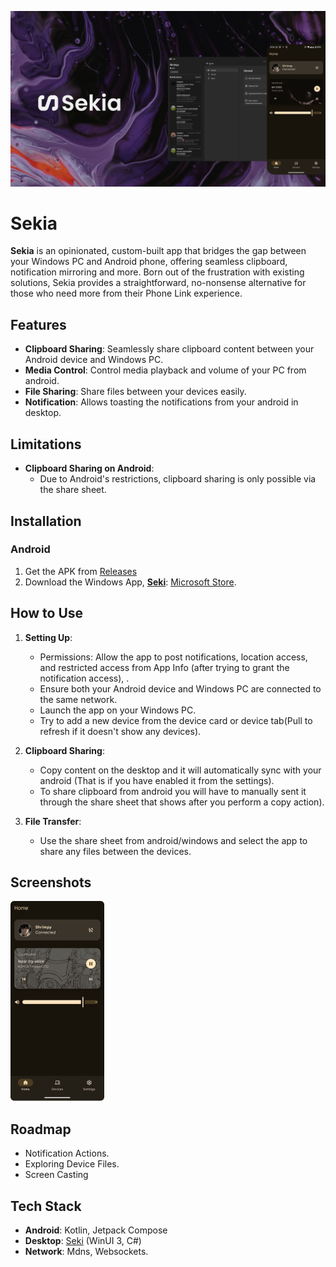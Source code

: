 <p align="center">
  <img alt="Files hero image" src="./.github/readme-images/ReadmeHero.png" />
</p>

# Sekia

**Sekia** is an opinionated, custom-built app that bridges the gap between your Windows PC and Android phone, offering seamless clipboard, notification mirroring and more. Born out of the frustration with existing solutions, Sekia provides a straightforward, no-nonsense alternative for those who need more from their Phone Link experience.

## Features

- **Clipboard Sharing**: Seamlessly share clipboard content between your Android device and Windows PC.
- **Media Control**: Control media playback and volume of your PC from android.
- **File Sharing**: Share files between your devices easily.
- **Notification**: Allows toasting the notifications from your android in desktop.

## Limitations

- **Clipboard Sharing on Android**:
   - Due to Android's restrictions, clipboard sharing is only possible via the share sheet.

## Installation

### Android
1. Get the APK from [Releases](https://github.com/shrimqy/Sekia/releases)
2. Download the Windows App, [**Seki**](https://github.com/shrimqy/Seki): [Microsoft Store](https://apps.microsoft.com/detail/9PJV6D1JPG0H?launch=true&mode=full).

## How to Use

1. **Setting Up**:
   - Permissions: Allow the app to post notifications, location access, and restricted access from App Info (after trying to grant the notification access), .
   - Ensure both your Android device and Windows PC are connected to the same network.
   - Launch the app on your Windows PC.
   - Try to add a new device from the device card or device tab(Pull to refresh if it doesn't show any devices).

2. **Clipboard Sharing**:
   - Copy content on the desktop and it will automatically sync with your android (That is if you have enabled it from the settings).
   - To share clipboard from android you will have to manually sent it through the share sheet that shows after you perform a copy action).
3. **File Transfer**:
   - Use the share sheet from android/windows and select the app to share any files between the devices.

## Screenshots

![screenshots of app](./.github/readme-images/Screenshot.png)

## Roadmap

- Notification Actions.
- Exploring Device Files.
- Screen Casting

## Tech Stack

- **Android**: Kotlin, Jetpack Compose
- **Desktop**: [Seki](https://github.com/shrimqy/Seki) (WinUI 3, C#)
- **Network**: Mdns, Websockets.
